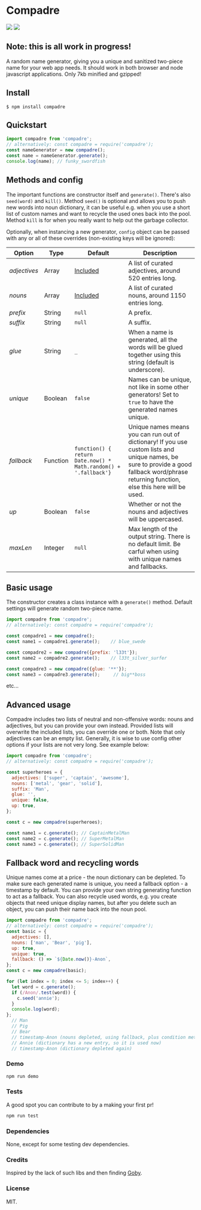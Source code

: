 # Compadre
[![](https://img.shields.io/npm/dt/compadre.svg)](https://npm-stat.com/charts.html?package=compadre) [![](https://img.shields.io/npm/l/compadre.svg)](https://opensource.org/licenses/MIT)
## Note: this is all work in progress!
A random name generator, giving you a unique and sanitized two-piece name for your web app needs.
It should work in both browser and node javascript applications. Only 7kb minified and gzipped!
## Install
```
$ npm install compadre
```
## Quickstart
```javascript
import compadre from 'compadre';
// alternatively: const compadre = require('compadre');
const nameGenerator = new compadre();
const name = nameGenerator.generate();
console.log(name); // funky_swordfish
```
## Methods and config
The important functions are constructor itself and `generate()`. 
There's also `seed(word)` and `kill()`. Method `seed()` is optional and allows you to push new words into noun dictionary, it can be useful e.g. when you use a short list of custom names and want to recycle the used ones back into the pool. Method `kill` is for when you really want to help out the garbage collector.

Optionally, when instancing a new generator, `config` object can be passed with any or all of these overrides (non-existing keys will be ignored):

| Option       | Type     | Default        | Description |
| ------------ | -------- | -------------- | ----------- |
| *adjectives* | Array    | [Included](https://github.com/krzysztofradomski/compadre/blob/master/dictionaries/adjectives.js)  | A list of curated adjectives, around 520 entries long.          |
| *nouns*      | Array    | [Included](https://github.com/krzysztofradomski/compadre/blob/master/dictionaries/nouns.js)       | A list of curated nouns, around 1150 entries long.               |
| *prefix*     | String   | `null`                                         | A prefix.                                |
| *suffix*     | String   | `null`                                         | A suffix.                                |
| *glue*       | String   | `_`           | When a name is generated, all the words will be glued together using this string (default is underscore). |
| *unique*     | Boolean  | `false`       | Names can be unique, not like in some other generators! Set to `true` to have the generated names unique.                        |
| *fallback*   | Function | `function() { return Date.now() * Math.random() + '.fallback'}`  | Unique names means you can run out of dictionary! If you use custom lists and unique names, be sure to provide a good fallback word/phrase returning function, else this here will be used.                                                                                                |
| *up*         | Boolean  | `false`       | Whether or not the nouns and adjectives will be uppercased.                       |
| *maxLen*     | Integer  | `null`        | Max length of the output string. There is no default limit. Be carful when using with unique names and fallbacks.              |

## Basic usage
The constructor creates a class instance with a `generate()` method.
Default settings will generate random two-piece name.

```javascript
import compadre from 'compadre';
// alternatively: const compadre = require('compadre');

const compadre1 = new compadre();
const name1 = compadre1.generate();    // blue_swede

const compadre2 = new compadre({prefix: 'l33t'});
const name2 = compadre2.generate();    // l33t_silver_surfer

const compadre3 = new compadre({glue: '**'});
const name3 = compadre3.generate();     // big**boss
```
etc...

## Advanced usage
Compadre includes two lists of neutral and non-offensive words: nouns and adjectives, but you can provide your own instead. 
Provided lists will overwrite the included lists, you can override one or both. Note that only adjectives can be an empty list. Generally, it is wise to use config other options if your lists are not very long. See example below:

```javascript
import compadre from 'compadre';
// alternatively: const compadre = require('compadre');

const superheroes = {
  adjectives: ['super', 'captain', 'awesome'],
  nouns: ['metal', 'gear', 'solid'],
  suffix: 'Man',
  glue: '',
  unique: false,
  up: true,
};

const c = new compadre(superheroes);

const name1 = c.generate(); // CaptainMetalMan
const name2 = c.generate(); // SuperMetalMan
const name3 = c.generate(); // SuperSolidMan
```

## Fallback word and recycling words
Unique names come at a price - the noun dictionary can be depleted. To make sure each generated name is unique, you need a fallback option - a timestamp by default. You can provide your own string generating function to act as a fallback. You can also recycle used words, e.g. you create objects that need unique display names, but after you delete such an object, you can push their name back into the noun pool. 
```javascript
import compadre from 'compadre';
// alternatively: const compadre = require('compadre');
const basic = {
  adjectives: [],
  nouns: ['man', 'Bear', 'pig'],
  up: true,
  unique: true,
  fallback: () => `${Date.now()}-Anon`,
};
const c = new compadre(basic);

for (let index = 0; index <= 5; index++) {
  let word = c.generate();
  if (/Anon/.test(word)) {
    c.seed('annie');
  }
  console.log(word);
};
  // Man
  // Pig
  // Bear
  // timestamp-Anon (nouns depleted, using fallback, plus condition met and 'annie' pushed into nouns)
  // Annie (dictionary has a new entry, so it is used now)
  // timestamp-Anon (dictionary depleted again)
```
### Demo
```javascript
npm run demo
```
### Tests
A good spot you can contribute to by a making your first pr!
```javascript
npm run test
```
### Dependencies
None, except for some testing dev dependencies.
### Credits
Inspired by the lack of such libs and then finding [Goby](https://github.com/SeanCannon/goby).
### License 
MIT.
